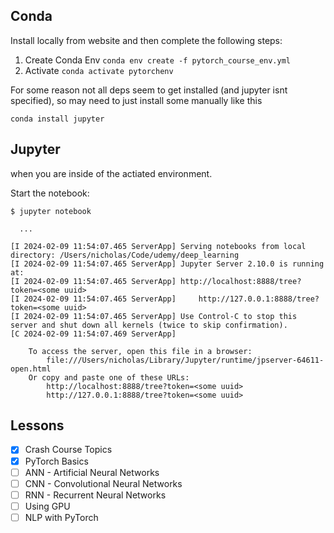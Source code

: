 
## Conda

Install locally from website and then complete the following steps:
1. Create Conda Env `conda env create -f pytorch_course_env.yml`
2. Activate `conda activate pytorchenv`

For some reason not all deps seem to get installed (and jupyter isnt specified), so may need to just install some manually like this 
```
conda install jupyter
```



## Jupyter 
when you are inside of the actiated environment.

Start the notebook:
```
$ jupyter notebook

  ...

[I 2024-02-09 11:54:07.465 ServerApp] Serving notebooks from local directory: /Users/nicholas/Code/udemy/deep_learning
[I 2024-02-09 11:54:07.465 ServerApp] Jupyter Server 2.10.0 is running at:
[I 2024-02-09 11:54:07.465 ServerApp] http://localhost:8888/tree?token=<some uuid>
[I 2024-02-09 11:54:07.465 ServerApp]     http://127.0.0.1:8888/tree?token=<some uuid>
[I 2024-02-09 11:54:07.465 ServerApp] Use Control-C to stop this server and shut down all kernels (twice to skip confirmation).
[C 2024-02-09 11:54:07.469 ServerApp] 
    
    To access the server, open this file in a browser:
        file:///Users/nicholas/Library/Jupyter/runtime/jpserver-64611-open.html
    Or copy and paste one of these URLs:
        http://localhost:8888/tree?token=<some uuid>
        http://127.0.0.1:8888/tree?token=<some uuid>
```

## Lessons 

- [x] Crash Course Topics
- [x] PyTorch Basics
- [ ] ANN - Artificial Neural Networks
- [ ] CNN - Convolutional Neural Networks
- [ ] RNN - Recurrent Neural Networks
- [ ] Using GPU
- [ ] NLP with PyTorch